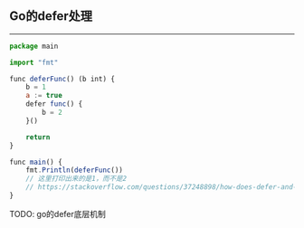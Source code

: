 Go的defer处理
---

---

```javascript
package main

import "fmt"

func deferFunc() (b int) {
	b = 1
	a := true
	defer func() {
		b = 2
	}()

	return
}

func main() {
	fmt.Println(deferFunc())
    // 这里打印出来的是1，而不是2
    // https://stackoverflow.com/questions/37248898/how-does-defer-and-named-return-value-work-in-golang
}
```

TODO: go的defer底层机制
